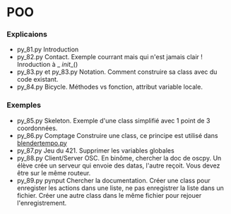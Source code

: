 # POO

### Explicaions
* py_81.py Introduction
* py_82.py Contact. Exemple courrant mais qui n'est jamais clair ! Inroduction à _ _init__()
* py_83.py et py_83.py  Notation. Comment construire sa class avec du code existant.
* py_84.py Bicycle. Méthodes vs fonction, attribut variable locale.


### Exemples

* py_85.py Skeleton. Exemple d'une class simplifié avec 1 point de 3 coordonnées.
* py_86.py Comptage Construire une class, ce principe est utilisé dans [blendertempo.py](https://github.com/sergeLabo/pymultilame/blob/master/pymultilame/blendertempo.py)
* py_87.py Jeu du 421. Supprimer les variables globales
* py_88.py Client/Server OSC. En binôme, chercher la doc de oscpy. Un élève crée un serveur qui envoie des datas, l'autre reçoit. Vous devez être sur le même routeur.
* py_89.py pynput Chercher la documentation. Créer une class pour enregister les actions dans une liste, ne pas enregistrer la liste dans un fichier. Créer une autre class dans le même fichier pour rejouer l'enregistrement.